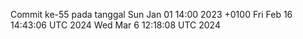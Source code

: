 Commit ke-55 pada tanggal Sun Jan 01 14:00 2023 +0100
Fri Feb 16 14:43:06 UTC 2024
Wed Mar  6 12:18:08 UTC 2024
